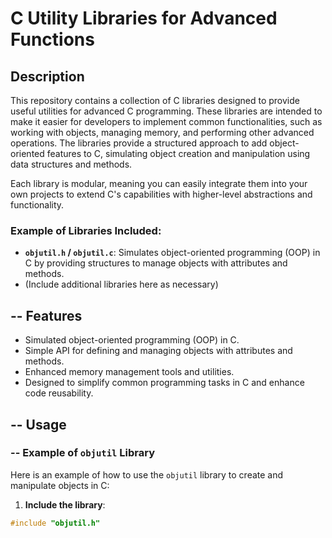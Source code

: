 # C Utility Libraries for Advanced Functions

## Description
This repository contains a collection of C libraries designed to provide useful utilities for advanced C programming. These libraries are intended to make it easier for developers to implement common functionalities, such as working with objects, managing memory, and performing other advanced operations. The libraries provide a structured approach to add object-oriented features to C, simulating object creation and manipulation using data structures and methods.

Each library is modular, meaning you can easily integrate them into your own projects to extend C's capabilities with higher-level abstractions and functionality.

### Example of Libraries Included:
- **`objutil.h` / `objutil.c`**: Simulates object-oriented programming (OOP) in C by providing structures to manage objects with attributes and methods.
- (Include additional libraries here as necessary)

## -- Features
- Simulated object-oriented programming (OOP) in C.
- Simple API for defining and managing objects with attributes and methods.
- Enhanced memory management tools and utilities.
- Designed to simplify common programming tasks in C and enhance code reusability.

## -- Usage

### -- Example of `objutil` Library

Here is an example of how to use the `objutil` library to create and manipulate objects in C:

1. **Include the library**:

```c
#include "objutil.h"
